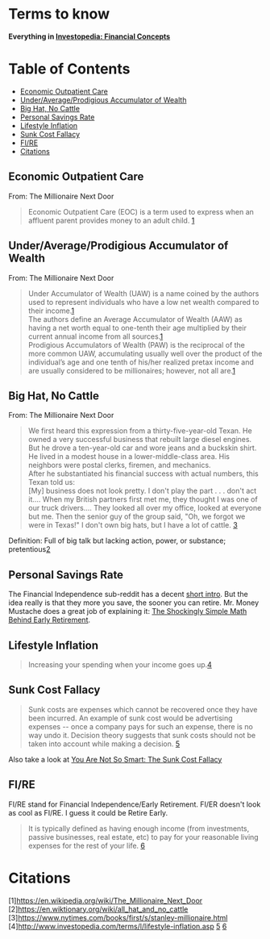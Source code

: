 # Terms to know

**Everything in [Investopedia: Financial Concepts](http://www.investopedia.com/university/concepts/)**

# Table of Contents
  * [Economic Outpatient Care](#economic-outpatient-care)
  * [Under/Average/Prodigious Accumulator of Wealth](#underaverageprodigious-accumulator-of-wealth)
  * [Big Hat, No Cattle](#big-hat-no-cattle)
  * [Personal Savings Rate](#personal-savings-rate)
  * [Lifestyle Inflation](#lifestyle-inflation)
  * [Sunk Cost Fallacy](#sunk-cost-fallacy)
  * [FI/RE](#fire)
  * [Citations](#citations)

## Economic Outpatient Care
From: The Millionaire Next Door
>Economic Outpatient Care (EOC) is a term used to express when an affluent parent provides money to an adult child. [1](#citations)

## Under/Average/Prodigious Accumulator of Wealth
From: The Millionaire Next Door
>Under Accumulator of Wealth (UAW) is a name coined by the authors used to represent individuals who have a low net wealth compared to their income.[1](#citations)   
>The authors define an Average Accumulator of Wealth (AAW) as having a net worth equal to one-tenth their age multiplied by their current annual income from all sources.[1](#citations)   
> Prodigious Accumulators of Wealth (PAW) is the reciprocal of the more common UAW, accumulating usually well over the product of the individual’s age and one tenth of his/her realized pretax income and are usually considered to be millionaires; however, not all are.[1](#citations) 

## Big Hat, No Cattle
From: The Millionaire Next Door
>We first heard this expression from a thirty-five-year-old Texan. He owned a very successful business that rebuilt large diesel engines. But he drove a ten-year-old car and wore jeans and a buckskin shirt. He lived in a modest house in a lower-middle-class area. His neighbors were postal clerks, firemen, and mechanics.  
After he substantiated his financial success with actual numbers, this Texan told us:  
[My] business does not look pretty. I don't play the part . . . don't act it.... When my British partners first met me, they thought I was one of our truck drivers.... They looked all over my office, looked at everyone but me. Then the senior guy of the group said, "Oh, we forgot we were in Texas!" I don't own big hats, but I have a lot of cattle. [3](#citations)  
  
Definition: Full of big talk but lacking action, power, or substance; pretentious[2](#citations)

## Personal Savings Rate
The Financial Independence sub-reddit has a decent [short intro](https://www.reddit.com/r/financialindependence/wiki/faq#wiki_how_do_i_calculate_my_savings_rate.3F). But the idea really is that they more you save, the sooner you can retire. Mr. Money Mustache does a great job of explaining it: [The Shockingly Simple Math Behind Early Retirement](http://www.mrmoneymustache.com/2012/01/13/the-shockingly-simple-math-behind-early-retirement/).  

## Lifestyle Inflation
>Increasing your spending when your income goes up.[4](#citations)

## Sunk Cost Fallacy
> Sunk costs are expenses which cannot be recovered once they have been incurred. An example of sunk cost would be advertising expenses -- once a company pays for such an expense, there is no way undo it. Decision theory suggests that sunk costs should not be taken into account while making a decision. [5](#citations)
  
Also take a look at [You Are Not So Smart: The Sunk Cost Fallacy](http://youarenotsosmart.com/2011/03/25/the-sunk-cost-fallacy/)

## FI/RE
FI/RE stand for Financial Independence/Early Retirement. FI/ER doesn't look as cool as FI/RE. I guess it could be Retire Early.   
>It is typically defined as having enough income (from investments, passive businesses, real estate, etc) to pay for your reasonable living expenses for the rest of your life. [6](#citations)

# Citations
[1]<https://en.wikipedia.org/wiki/The_Millionaire_Next_Door>  
[2]<https://en.wiktionary.org/wiki/all_hat_and_no_cattle>  
[3]<https://www.nytimes.com/books/first/s/stanley-millionaire.html>  
[4]<http://www.investopedia.com/terms/l/lifestyle-inflation.asp>
[5](http://www.wikinvest.com/wiki/Sunk_Cost)
[6](https://www.reddit.com/r/financialindependence/wiki/faq)
